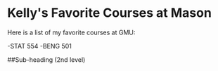 # Kelly's Favorite Courses at Mason

Here is a list of my favorite courses at GMU:
  
-STAT 554 
-BENG 501

##Sub-heading (2nd level)
